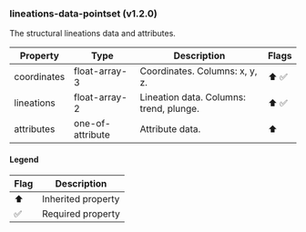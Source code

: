 ### lineations-data-pointset (v1.2.0)
The structural lineations data and attributes.

| Property | Type | Description | Flags |
|---|---|---|---|
| coordinates | float-array-3 | Coordinates. Columns: x, y, z. | ⬆️ ✅ |
| lineations | float-array-2 | Lineation data. Columns: trend, plunge. | ⬆️ ✅ |
| attributes | one-of-attribute | Attribute data. | ⬆️ |


#### Legend

| Flag | Description |
| --- | --- |
| ⬆️ | Inherited property |
| ✅ | Required property |


